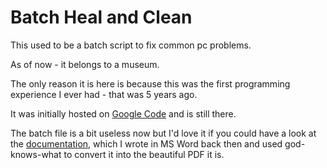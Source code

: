# Batch Heal and Clean

This used to be a batch script to fix common pc problems.

As of now - it belongs to a museum.

The only reason it is here is because this was the first programming experience I ever had - that was 5 years ago.

It was initially hosted on [Google Code](http://code.google.com/p/batch-heal-clean) and is still there.

The batch file is a bit useless now but I'd love it if you could have a look at the [documentation](https://github.com/dufferzafar/batch-heal/blob/master/Readme.pdf), which I wrote in MS Word back then and used god-knows-what to convert it into the beautiful PDF it is.
